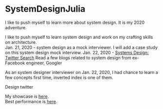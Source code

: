 # SystemDesignJulia
I like to push myself to learn more about system design. It is my 2020 adventure. 

I like to push myself to learn system design and work on my crafting skills on architecture. <br>
Jan. 21, 2020 - system design as a mock interviewer. I will add a case study on this system design mock interview. 
Jan. 22, 2020 - [Systems Design: Twitter Search](http://blog.gaurav.im/2016/12/28/systems-design-twitter-search/) Read a few blogs related to system design from ex-Facebook engineer, Googler<br>

As an system designer interviewer on Jan. 22, 2020, I had chance to learn a few concepts first time, inverted index is one of them. <br>

Design twitter <br>

My showcase is [here](https://juliachencoding.blogspot.com/2020/02/design-twitter-system-design-preparation.html).<br>
Best performance is [here](https://juliachencoding.blogspot.com/2020/03/case-study-system-design-twitter_22.html).
